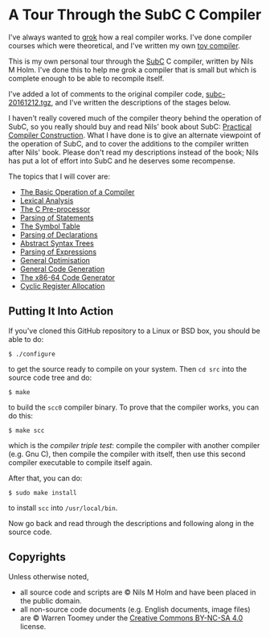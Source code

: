 # A Tour Through the SubC C Compiler

I've always wanted to [grok](https://en.wikipedia.org/wiki/Grok) how a
real compiler works. I've done compiler courses which were theoretical, and
I've written my own [toy compiler](https://github.com/DoctorWkt/h-compiler).

This is my own personal tour through the
[SubC](http://www.t3x.org/subc/http://www.t3x.org/subc/) C compiler,
written by Nils M Holm. I've done this to help me grok a compiler that
is small but which is complete enough to be able to recompile itself.

I've added a lot of comments to the original compiler code,
[subc-20161212.tgz](http://www.t3x.org/subc/subc-20161212.tgz), and I've
written the descriptions of the stages below.

I haven't really covered much of the compiler theory behind the operation
of SubC, so you really should buy and read Nils' book about SubC:
[Practical Compiler Construction](http://www.t3x.org/reload/index.html).
What I have done is to give an alternate viewpoint of the operation of
SubC, and to cover the additions to the compiler written after Nils' book.
Please don't read my descriptions instead of the book; Nils has put a
lot of effort into SubC and he deserves some recompense.

The topics that I will cover are:

 + [The Basic Operation of a Compiler](1_Basic_Operation.md)
 + [Lexical Analysis]( 2_Lexical_Analysis.md)
 + [The C Pre-processor](3_Preprocessor.md)
 + [Parsing of Statements](4_Statement_Parsing.md)
 + [The Symbol Table](5_Symbol_Table.md)
 + [Parsing of Declarations](6_Declarations.md)
 + [Abstract Syntax Trees](7_Abstract_Syntax_Trees.md)
 + [Parsing of Expressions](8_Expression_Parsing.md)
 + [General Optimisation](9_Optimisation.md)
 + [General Code Generation](10_Generic_Code_Generation.md)
 + [The x86-64 Code Generator](11_x86-64_Code_Generation.md)
 + [Cyclic Register Allocation](12_Register_Allocation.md)

## Putting It Into Action

If you've cloned this GitHub repository to a Linux or BSD box, you should
be able to do:

```
$ ./configure
```

to get the source ready to compile on your system. Then `cd src` into
the source code tree and do:

```
$ make
```

to build the `scc0` compiler binary. To prove that the compiler works,
you can do this:

```
$ make scc
```

which is the *compiler triple test*: compile the compiler with another
compiler (e.g. Gnu C), then compile the compiler with itself, then
use this second compiler executable to compile itself again.

After that, you can do:

```
$ sudo make install
```

to install `scc` into `/usr/local/bin`.

Now go back and read through the descriptions and following along
in the source code.

## Copyrights

Unless otherwise noted,

 + all source code and scripts are &copy; Nils M Holm and
   have been placed in the public domain.
 + all non-source code documents (e.g. English documents,
   image files) are &copy; Warren Toomey under the
   [Creative Commons BY-NC-SA 4.0](https://creativecommons.org/licenses/by-nc-sa/4.0/) license.

